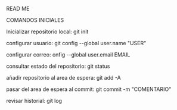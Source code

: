 READ ME


COMANDOS INICIALES

Inicializar repositorio local: git init

configurar usuario: git config --global user.name "USER"

configurar correo: onfig --global user.email EMAIL

consultar estado del repositorio: git status

añadir repositorio al area de espera: git add -A

pasar del area de espera al commit: git commit -m "COMENTARIO"

revisar historial: git log